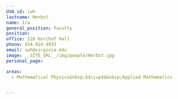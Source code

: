 ```yaml
---
UVA_id: iwh
lastname: Herbst
name: Ira
general_position: faculty
position:
office: 228 Kerchof Hall
phone: 434-924-4933
email: iwh@virginia.edu
image: __SITE_URL__/img/people/Herbst.jpg
personal_page:

areas:
  - Mathematical Physics&nbsp;$$\cup$$&nbsp;Applied Mathematics


---
```

